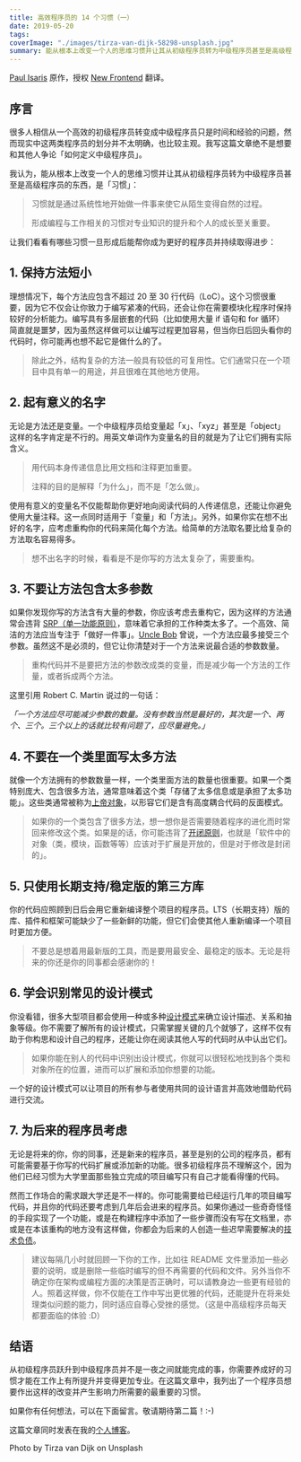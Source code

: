 ```yaml
---
title: 高效程序员的 14 个习惯（一）
date: 2019-05-20
tags:
coverImage: "./images/tirza-van-dijk-58298-unsplash.jpg"
summary: 能从根本上改变一个人的思维习惯并让其从初级程序员转为中级程序员甚至是高级程序员的东西，是「习惯」。
---
```


[Paul Isaris] 原作，授权 [New Frontend](https://nextfe.com/) 翻译。

[Paul Isaris]: https://dev.to/pavlosisaris/how-to-transition-from-junior-to-mid-level-developer-part-1-4gig

## 序言

很多人相信从一个高效的初级程序员转变成中级程序员只是时间和经验的问题，然而现实中这两类程序员的划分并不太明确，也比较主观。我写这篇文章绝不是想要和其他人争论「如何定义中级程序员」。

我认为，能从根本上改变一个人的思维习惯并让其从初级程序员转为中级程序员甚至是高级程序员的东西，是「习惯」：

> 习惯就是通过系统性地开始做一件事来使它从陌生变得自然的过程。
>
> 形成编程与工作相关的习惯对专业知识的提升和个人的成长至关重要。

让我们看看有哪些习惯一旦形成后能帮你成为更好的程序员并持续取得进步：

## 1. 保持方法短小

理想情况下，每个方法应包含不超过 20 至 30 行代码（LoC）。这个习惯很重要，因为它不仅会让你致力于编写紧凑的代码，还会让你在需要模块化程序时保持较好的分析能力。编写具有多层嵌套的代码（比如使用大量 if 语句和 for 循环）简直就是噩梦，因为虽然这样做可以让编写过程更加容易，但当你日后回头看你的代码时，你可能再也想不起它是做什么的了。

> 除此之外，结构复杂的方法一般具有较低的可复用性。它们通常只在一个项目中具有单一的用途，并且很难在其他地方使用。

## 2. 起有意义的名字

无论是方法还是变量。一个中级程序员给变量起「x」、「xyz」甚至是「object」这样的名字肯定是不行的。用英文单词作为变量名的目的就是为了让它们拥有实际含义。

> 用代码本身传递信息比用文档和注释更加重要。
>
> 注释的目的是解释「为什么」，而不是「怎么做」。

使用有意义的变量名不仅能帮助你更好地向阅读代码的人传递信息，还能让你避免使用大量注释。这一点同时适用于「变量」和「方法」。另外，如果你实在想不出好的名字，应考虑重构你的代码来简化每个方法。给简单的方法取名要比给复杂的方法取名容易得多。

> 想不出名字的时候，看看是不是你写的方法太复杂了，需要重构。

## 3. 不要让方法包含太多参数

如果你发现你写的方法含有大量的参数，你应该考虑去重构它，因为这样的方法通常会违背 [SRP（单一功能原则）](https://zh.wikipedia.org/wiki/单一功能原则)，意味着它承担的工作种类太多了。一个高效、简洁的方法应当专注于「做好一件事」。[Uncle Bob](https://en.wikipedia.org/wiki/Robert_C._Martin) 曾说，一个方法应最多接受三个参数。虽然这不是必须的，但它让你清楚对于一个方法来说最合适的参数数量。

> 重构代码并不是要把方法的参数改成类的变量，而是减少每一个方法的工作量，或者拆成两个方法。

这里引用 Robert C. Martin 说过的一句话：

*「一个方法应尽可能减少参数的数量。没有参数当然是最好的，其次是一个、两个、三个。三个以上的话就比较有问题了，应尽量避免。」*

## 4. 不要在一个类里面写太多方法

就像一个方法拥有的参数数量一样，一个类里面方法的数量也很重要。如果一个类特别庞大、包含很多方法，通常意味着这个类「存储了太多信息或是承担了太多功能」。这些类通常被称为[上帝对象](https://zh.wikipedia.org/wiki/上帝对象)，以形容它们是含有高度耦合代码的反面模式。

> 如果你的一个类包含了很多方法，想一想你是否需要随着程序的进化而时常回来修改这个类。如果是的话，你可能违背了[开闭原则](https://zh.wikipedia.org/wiki/开闭原则)，也就是「软件中的对象（类，模块，函数等等）应该对于扩展是开放的，但是对于修改是封闭的」。

## 5. 只使用长期支持/稳定版的第三方库

你的代码应照顾到日后会用它重新编译整个项目的程序员。LTS（长期支持）版的库、插件和框架可能缺少了一些新鲜的功能，但它们会使其他人重新编译一个项目时更加方便。

> 不要总是想着用最新版的工具，而是要用最安全、最稳定的版本。无论是将来的你还是你的同事都会感谢你的！

## 6. 学会识别常见的设计模式

你没看错，很多大型项目都会使用一种或多种[设计模式](https://zh.wikipedia.org/wiki/设计模式_(计算机))来确立设计描述、关系和抽象等级。你不需要了解所有的设计模式，只需掌握关键的几个就够了，这样不仅有助于你构思和设计自己的程序，还能让你在阅读其他人写的代码时从中认出它们。

> 如果你能在别人的代码中识别出设计模式，你就可以很轻松地找到各个类和对象所在的位置，进而可以扩展和添加你想要的功能。

一个好的设计模式可以让项目的所有参与者使用共同的设计语言并高效地借助代码进行交流。

## 7. 为后来的程序员考虑

无论是将来的你，你的同事，还是新来的程序员，甚至是别的公司的程序员，都有可能需要基于你写的代码扩展或添加新的功能。很多初级程序员不理解这个，因为他们已经习惯为大学里面那些独立完成的项目编写只有自己才能看得懂的代码。

然而工作场合的需求跟大学还是不一样的。你可能需要给已经运行几年的项目编写代码，并且你的代码还要考虑到几年后会进来的程序员。如果你通过一些奇奇怪怪的手段实现了一个功能，或是在构建程序中添加了一些步骤而没有写在文档里，亦或是在本该重构的地方没有这样做，你都会为后来的人创造一些迟早需要解决的[技术负债](https://zh.wikipedia.org/wiki/技术负债)。

> 建议每隔几小时就回顾一下你的工作，比如往 README 文件里添加一些必要的说明，或是删除一些临时编写的但不再需要的代码和文件。另外当你不确定你在架构或编程方面的决策是否正确时，可以请教身边一些更有经验的人。照着这样做，你不仅能在工作中写出更优雅的代码，还能提升在将来处理类似问题的能力，同时适应自尊心受挫的感觉。（这是中高级程序员每天都要面临的体验 :D）

## 结语

从初级程序员跃升到中级程序员并不是一夜之间就能完成的事，你需要养成好的习惯才能在工作上有所提升并变得更加专业。在这篇文章中，我列出了一个程序员想要作出这样的改变并产生影响力所需要的最重要的习惯。

如果你有任何想法，可以在下面留言。敬请期待第二篇！:-)

这篇文章同时发表在我的[个人博客](https://paulisaris.com/the-14-habits-of-highly-effective-developers-part-1/)。

Photo by Tirza van Dijk on Unsplash
